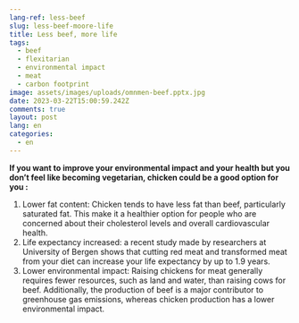 ```yaml
---
lang-ref: less-beef
slug: less-beef-moore-life
title: Less beef, more life
tags:
  - beef
  - flexitarian
  - environmental impact
  - meat
  - carbon footprint
image: assets/images/uploads/omnmen-beef.pptx.jpg
date: 2023-03-22T15:00:59.242Z
comments: true
layout: post
lang: en
categories:
  - en
---
```

**If you want to improve your environmental impact and your health but you don’t feel like becoming vegetarian, chicken could be a good option for you :**

1. Lower fat content: Chicken tends to have less fat than beef, particularly saturated fat. This make it a healthier option for people who are concerned about their cholesterol levels and overall cardiovascular health.
2. Life expectancy increased: a recent study made by researchers at University of Bergen shows that cutting red meat and transformed meat from your diet can increase your life expectancy by up to 1.9 years. 
3. Lower environmental impact: Raising chickens for meat generally requires fewer resources, such as land and water, than raising cows for beef. Additionally, the production of beef is a major contributor to greenhouse gas emissions, whereas chicken production has a lower environmental impact.